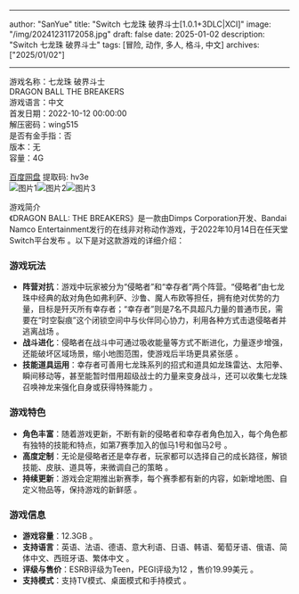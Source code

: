 
---
author: "SanYue"
title: "Switch 七龙珠 破界斗士[1.0.1+3DLC|XCI]"
image: "/img/20241231172058.jpg"
draft: false
date: 2025-01-02
description: "Switch 七龙珠 破界斗士"
tags: [冒险, 动作, 多人, 格斗, 中文]
archives: ["2025/01/02"]

---

游戏名称：七龙珠 破界斗士   
DRAGON BALL THE BREAKERS    
游戏语言：中文  
首发日期：2022-10-12 00:00:00  
解压密码：wing515  
是否有金手指：否  
版本：无   
容量：4G

[百度网盘](https://pan.baidu.com/s/1g4dHhLgL5T-1FBFKehYmMg) 提取码: hv3e  
![图片1](/img/5b5a1f.jpg)![图片2](/img/94830b.jpg)![图片3](/img/94b00c.jpg)  

游戏简介  
《DRAGON BALL: THE BREAKERS》是一款由Dimps Corporation开发、Bandai Namco Entertainment发行的在线非对称动作游戏，于2022年10月14日在任天堂Switch平台发布 。以下是对这款游戏的详细介绍：

### 游戏玩法
- **阵营对抗**：游戏中玩家被分为“侵略者”和“幸存者”两个阵营。“侵略者”由七龙珠中经典的敌对角色如弗利萨、沙鲁、魔人布欧等担任，拥有绝对优势的力量，目标是歼灭所有幸存者；“幸存者”则是7名不具超凡力量的普通市民，需要在“时空裂痕”这个闭锁空间中与伙伴同心协力，利用各种方式击退侵略者并逃离战场 。
- **战斗进化**：侵略者在战斗中可通过吸收能量等方式不断进化，力量逐步增强，还能破坏区域场景，缩小地图范围，使游戏后半场更具紧张感 。
- **技能道具运用**：幸存者可善用七龙珠系列的招式和道具如龙珠雷达、太阳拳、瞬间移动等，甚至能暂时借用超级战士的力量来变身战斗，还可以收集七龙珠召唤神龙来强化自身或获得特殊能力 。

### 游戏特色
- **角色丰富**：随着游戏更新，不断有新的侵略者和幸存者角色加入，每个角色都有独特的技能和特点，如第7赛季加入的伽马1号和伽马2号 。
- **高度定制**：无论是侵略者还是幸存者，玩家都可以选择自己的成长路径，解锁技能、皮肤、道具等，来微调自己的策略 。
- **持续更新**：游戏会定期推出新赛季，每个赛季都有新的内容，如新增地图、自定义物品等，保持游戏的新鲜感 。

### 游戏信息
- **游戏容量**：12.3GB 。
- **支持语言**：英语、法语、德语、意大利语、日语、韩语、葡萄牙语、俄语、简体中文、西班牙语、繁体中文 。
- **评级与售价**：ESRB评级为Teen，PEGI评级为12 ，售价19.99美元 。
- **支持模式**：支持TV模式、桌面模式和手持模式 。
